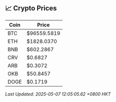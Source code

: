 ## 📈 Crypto Prices

| Coin | Price |
| ---- | ----- |
| BTC | $96559.5819 |
| ETH | $1828.0370 |
| BNB | $602.2867 |
| CRV | $0.6827 |
| ARB | $0.3072 |
| OKB | $50.8457 |
| DOGE | $0.1719 |

_Last Updated: 2025-05-07 12:05:05.62 +0800 HKT_